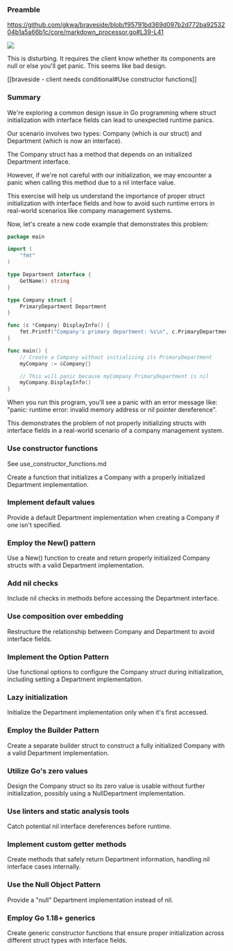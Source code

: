### Preamble




https://github.com/gkwa/braveside/blob/f95791bd369d097b2d772ba9253204b1a5a66b1c/core/markdown_processor.go#L39-L41

![](https://i.imgur.com/qXRQJrp.png)






This is disturbing.  It requires the client know whether its components are null or else you'll get panic.  This seems like bad design.







[[braveside - client needs conditional#Use constructor functions]]




### Summary

We're exploring a common design issue in Go programming where struct initialization with interface fields can lead to unexpected runtime panics.

Our scenario involves two types: Company (which is our struct) and Department (which is now an interface).

The Company struct has a method that depends on an initialized Department interface.

However, if we're not careful with our initialization, we may encounter a panic when calling this method due to a nil interface value.

This exercise will help us understand the importance of proper struct initialization with interface fields and how to avoid such runtime errors in real-world scenarios like company management systems.

Now, let's create a new code example that demonstrates this problem:

```go
package main

import (
	"fmt"
)

type Department interface {
	GetName() string
}

type Company struct {
	PrimaryDepartment Department
}

func (c *Company) DisplayInfo() {
	fmt.Printf("Company's primary department: %s\n", c.PrimaryDepartment.GetName())
}

func main() {
	// Create a Company without initializing its PrimaryDepartment
	myCompany := &Company{}

	// This will panic because myCompany.PrimaryDepartment is nil
	myCompany.DisplayInfo()
}
```

When you run this program, you'll see a panic with an error message like: "panic: runtime error: invalid memory address or nil pointer dereference".

This demonstrates the problem of not properly initializing structs with interface fields in a real-world scenario of a company management system.

### Use constructor functions

See use_constructor_functions.md

Create a function that initializes a Company with a properly initialized Department implementation.

### Implement default values
Provide a default Department implementation when creating a Company if one isn't specified.

### Employ the New() pattern
Use a New() function to create and return properly initialized Company structs with a valid Department implementation.

### Add nil checks
Include nil checks in methods before accessing the Department interface.

### Use composition over embedding
Restructure the relationship between Company and Department to avoid interface fields.

### Implement the Option Pattern
Use functional options to configure the Company struct during initialization, including setting a Department implementation.

### Lazy initialization
Initialize the Department implementation only when it's first accessed.

### Employ the Builder Pattern
Create a separate builder struct to construct a fully initialized Company with a valid Department implementation.

### Utilize Go's zero values
Design the Company struct so its zero value is usable without further initialization, possibly using a NullDepartment implementation.

### Use linters and static analysis tools
Catch potential nil interface dereferences before runtime.

### Implement custom getter methods
Create methods that safely return Department information, handling nil interface cases internally.

### Use the Null Object Pattern
Provide a "null" Department implementation instead of nil.

### Employ Go 1.18+ generics
Create generic constructor functions that ensure proper initialization across different struct types with interface fields.
```
